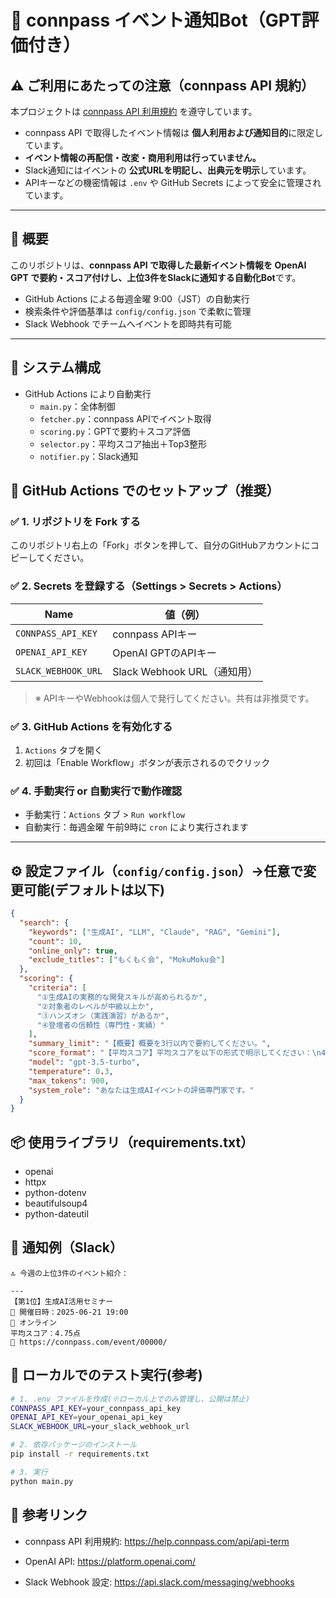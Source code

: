 # 🔔 connpass イベント通知Bot（GPT評価付き）

## ⚠️ ご利用にあたっての注意（connpass API 規約）

本プロジェクトは [connpass API 利用規約](https://help.connpass.com/api/api-term) を遵守しています。

- connpass API で取得したイベント情報は **個人利用および通知目的**に限定しています。
- **イベント情報の再配信・改変・商用利用は行っていません。**
- Slack通知にはイベントの **公式URLを明記し、出典元を明示**しています。
- APIキーなどの機密情報は `.env` や GitHub Secrets によって安全に管理されています。

---

## 📌 概要

このリポジトリは、**connpass API で取得した最新イベント情報を OpenAI GPT で要約・スコア付けし、上位3件をSlackに通知する自動化Bot**です。

- GitHub Actions による毎週金曜 9:00（JST）の自動実行
- 検索条件や評価基準は `config/config.json` で柔軟に管理
- Slack Webhook でチームへイベントを即時共有可能

---

## 🧱 システム構成

- GitHub Actions により自動実行
  - `main.py`：全体制御
  - `fetcher.py`：connpass APIでイベント取得
  - `scoring.py`：GPTで要約＋スコア評価
  - `selector.py`：平均スコア抽出＋Top3整形
  - `notifier.py`：Slack通知

## 🚀 GitHub Actions でのセットアップ（推奨）

### ✅ 1. リポジトリを Fork する

このリポジトリ右上の「Fork」ボタンを押して、自分のGitHubアカウントにコピーしてください。

### ✅ 2. Secrets を登録する（Settings > Secrets > Actions）

| Name               | 値（例）                       |
|--------------------|--------------------------------|
| `CONNPASS_API_KEY` | connpass APIキー               |
| `OPENAI_API_KEY`   | OpenAI GPTのAPIキー            |
| `SLACK_WEBHOOK_URL`| Slack Webhook URL（通知用）    |

> ※ APIキーやWebhookは個人で発行してください。共有は非推奨です。

### ✅ 3. GitHub Actions を有効化する

1. `Actions` タブを開く
2. 初回は「Enable Workflow」ボタンが表示されるのでクリック

### ✅ 4. 手動実行 or 自動実行で動作確認

- 手動実行：`Actions` タブ > `Run workflow`
- 自動実行：毎週金曜 午前9時に `cron` により実行されます

---

## ⚙️ 設定ファイル（`config/config.json`）→任意で変更可能(デフォルトは以下)

```json
{
  "search": {
    "keywords": ["生成AI", "LLM", "Claude", "RAG", "Gemini"],
    "count": 10,
    "online_only": true,
    "exclude_titles": ["もくもく会", "MokuMoku会"]
  },
  "scoring": {
    "criteria": [
      "①生成AIの実務的な開発スキルが高められるか",
      "②対象者のレベルが中級以上か",
      "③ハンズオン（実践演習）があるか",
      "④登壇者の信頼性（専門性・実績）"
    ],
    "summary_limit": "【概要】概要を3行以内で要約してください。",
    "score_format": "【平均スコア】平均スコアを以下の形式で明示してください：\n4.25点",
    "model": "gpt-3.5-turbo",
    "temperature": 0.3,
    "max_tokens": 900,
    "system_role": "あなたは生成AIイベントの評価専門家です。"
  }
}
```
## 📦 使用ライブラリ（requirements.txt）

- openai
- httpx
- python-dotenv
- beautifulsoup4
- python-dateutil

## 🔔 通知例（Slack）
```text
🔝 今週の上位3件のイベント紹介：

---
【第1位】生成AI活用セミナー
📅 開催日時：2025-06-21 19:00
📍 オンライン
平均スコア：4.75点
🔗 https://connpass.com/event/00000/
```
## 🧪 ローカルでのテスト実行(参考)

```bash
# 1. .env ファイルを作成(※ローカル上でのみ管理し、公開は禁止)
CONNPASS_API_KEY=your_connpass_api_key
OPENAI_API_KEY=your_openai_api_key
SLACK_WEBHOOK_URL=your_slack_webhook_url

# 2. 依存パッケージのインストール
pip install -r requirements.txt

# 3. 実行
python main.py
```

## 📝 参考リンク
- connpass API 利用規約: https://help.connpass.com/api/api-term

- OpenAI API: https://platform.openai.com/

- Slack Webhook 設定: https://api.slack.com/messaging/webhooks
